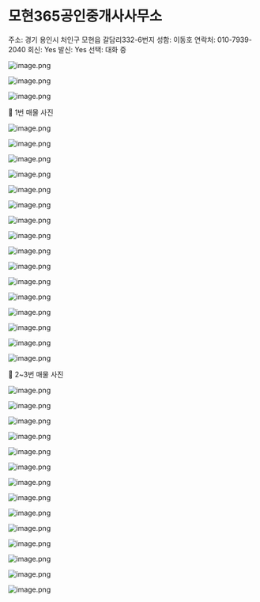 # 모현365공인중개사사무소

주소: 경기 용인시 처인구 모현읍 갈담리332-6번지 
성함: 이동호
연락처: 010-7939-2040
회신: Yes
발신: Yes
선택: 대화 중

![image.png](image%20153.png)

![image.png](image%20154.png)

![image.png](image%20155.png)

📍 1번 매물 사진

![image.png](image%20156.png)

![image.png](image%20157.png)

![image.png](image%20158.png)

![image.png](image%20159.png)

![image.png](image%20160.png)

![image.png](image%20161.png)

![image.png](image%20162.png)

![image.png](image%20163.png)

![image.png](image%20164.png)

![image.png](image%20165.png)

![image.png](image%20166.png)

![image.png](image%20167.png)

![image.png](image%20168.png)

![image.png](image%20169.png)

![image.png](image%20170.png)

![image.png](image%20171.png)

📍 2~3번 매물 사진

![image.png](image%20172.png)

![image.png](image%20173.png)

![image.png](image%20174.png)

![image.png](image%20175.png)

![image.png](image%20176.png)

![image.png](image%20177.png)

![image.png](image%20178.png)

![image.png](image%20179.png)

![image.png](image%20180.png)

![image.png](image%20181.png)

![image.png](image%20182.png)

![image.png](image%20183.png)

![image.png](image%20184.png)

![image.png](image%20185.png)